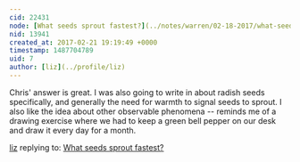 ```yaml
---
cid: 22431
node: [What seeds sprout fastest?](../notes/warren/02-18-2017/what-seeds-sprout-fastest)
nid: 13941
created_at: 2017-02-21 19:19:49 +0000
timestamp: 1487704789
uid: 7
author: [liz](../profile/liz)
---
```


Chris' answer is great. I was also going to write in about radish seeds specifically, and generally the need for warmth to signal seeds to sprout. I also like the idea about other observable phenomena -- reminds me of a drawing exercise where we had to keep a green bell pepper on our desk and draw it every day for a month. 

[liz](../profile/liz) replying to: [What seeds sprout fastest?](../notes/warren/02-18-2017/what-seeds-sprout-fastest)

